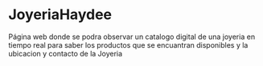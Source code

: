 # JoyeriaHaydee
Página web donde se podra observar un catalogo digital de una joyeria en tiempo real para saber los productos que se encuantran disponibles y la ubicacion y contacto de la Joyeria
